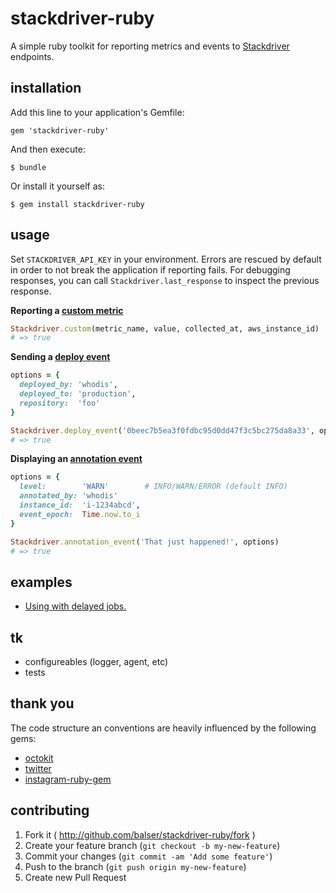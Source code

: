 # stackdriver-ruby

A simple ruby toolkit for reporting metrics and events to [Stackdriver] endpoints.

## installation

Add this line to your application's Gemfile:

    gem 'stackdriver-ruby'

And then execute:

    $ bundle

Or install it yourself as:

    $ gem install stackdriver-ruby

## usage

Set `STACKDRIVER_API_KEY` in your environment.  Errors are rescued by default in order to not break the application if reporting fails.  For debugging responses, you can call `Stackdriver.last_response` to inspect the previous response.

**Reporting a [custom metric]**

```ruby
Stackdriver.custom(metric_name, value, collected_at, aws_instance_id)
# => true
```

**Sending a [deploy event]**

```ruby
options = {
  deployed_by: 'whodis',
  deployed_to: 'production',
  repository:  'foo'
}

Stackdriver.deploy_event('0beec7b5ea3f0fdbc95d0dd47f3c5bc275da8a33', options)
# => true
```

**Displaying an [annotation event]**

```ruby
options = {
  level:        'WARN'        # INFO/WARN/ERROR (default INFO)
  annotated_by: 'whodis'
  instance_id:  'i-1234abcd',
  event_epoch:  Time.now.to_i
}

Stackdriver.annotation_event('That just happened!', options)
# => true
```

## examples

  * [Using with delayed jobs.](https://github.com/balser/stackdriver-ruby/wiki/Example-using-with-delayed-jobs)

## tk

  * configureables (logger, agent, etc)
  * tests

## thank you

The code structure an conventions are heavily influenced by the following gems:
  * [octokit]
  * [twitter]
  * [instagram-ruby-gem]

## contributing

1. Fork it ( http://github.com/balser/stackdriver-ruby/fork )
2. Create your feature branch (`git checkout -b my-new-feature`)
3. Commit your changes (`git commit -am 'Add some feature'`)
4. Push to the branch (`git push origin my-new-feature`)
5. Create new Pull Request

[stackdriver]: http://www.stackdriver.com/
[custom metric]: http://feedback.stackdriver.com/knowledgebase/articles/181488-sending-custom-application-metrics-to-the-stackdri
[deploy event]: http://feedback.stackdriver.com/knowledgebase/articles/212917-sending-code-deploy-events-to-stackdriver
[annotation event]: http://feedback.stackdriver.com/knowledgebase/articles/260455-sending-annotation-events-to-stackdriver

[octokit]: https://github.com/octokit/octokit.rb
[instagram-ruby-gem]: https://github.com/Instagram/instagram-ruby-gem
[twitter]: https://github.com/sferik/twitter
